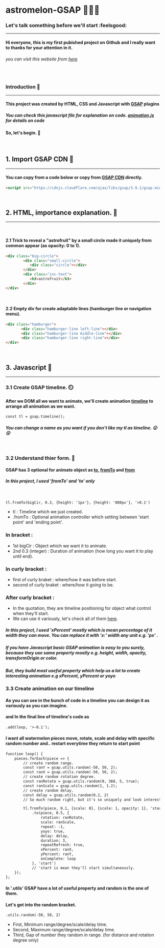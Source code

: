# astromelon-GSAP 🍉🧑‍🚀

### Let's talk something before we'll start  :feelsgood:
____________
#### Hi everyone, this is my first pubished project on Github and I really want to thanks for your attention in it. 
###### you can visit this website from [here](https://napatt-c.github.io/astromelon-GSAP/)

<br> 

### Introduction 🧦
____________

#### This project was created by HTML, CSS and Javascript with [GSAP](https://greensock.com) plugins

##### You can check this javascript file for explanation on code. [animation.js](https://github.com/Napatt-C/astromelon-GSAP/blob/main/animation.js) for details on code

#### So, let's begin. :dash:

<br>

## 1. Import GSAP CDN 🧦
_____________

#### You can copy from a code below or copy from [GSAP CDN](https://greensock.com/docs/v3/Installation) directly.

```html
<script src="https://cdnjs.cloudflare.com/ajax/libs/gsap/3.9.1/gsap.min.js"></script>
```
<br>

## 2. HTML, importance explanation. 🍊
______________

<br>

#### 2.1 Trick to reveal a "astrofruit" by a small circle made it uniquely from common appear (as opacity: 0 to 1).
```html
<div class="big-circle">
        <div class="small-circle">
           <div class="circle"></div>
        </div>
        <div class="inc-text">
           <h3>astrofruit</h3>
        </div>
</div>
```
<br>

#### 2.2 Empty div for create adaptable lines (hamburger line or navigation menu).
```html
<div class="hamburger">
       <div class="hamburger-line left-line"></div>
       <div class="hamburger-line middle-line"></div>
       <div class="hamburger-line right-line"></div>
</div>
```

<br>

## 3. Javascript :banana:
_________________

### 3.1 Create GSAP timeline. ⏲️

#### After we DOM all we want to animate, we'll create animation [timeline](https://greensock.com/docs/v3/GSAP/Timeline) to arrange all animation as we want.
```html
const tl = gsap.timeline();
```
##### You can change a name as you want if you don't like my tl as timeline. 😮	:open_mouth:

<br>

### 3.2 Understand thier form. 🦾

#### GSAP has 3 optional for animate object as [to](https://greensock.com/docs/v3/GSAP/gsap.to()), [fromTo](https://greensock.com/docs/v3/GSAP/gsap.fromTo()) and [from](https://greensock.com/docs/v3/GSAP/gsap.from())
##### In this project, I used 'fromTo' and 'to' only 
<br>

```html
tl.fromTo(bigCir, 0.3, {height: '1px'}, {height: '800px'}, '>0.1')
```
* tl : Timeline which we just created.
* .fromTo : Optional animation controller which setting between 'start point' and 'ending point'.
### In bracket : 
* 1st bigCir : Object which we want it to animate.
* 2nd 0.3 (integer) : Duration of animation (how long you want it to play until end). 
### In curly bracket :
* first of curly braket : where/how it was before start.
* second of curly braket : where/how it going to be.
### After curly bracket :
* In the quotation, they are timeline positioning for object what control when they'll start.
* We can use it variously, let's check all of them [here](https://greensock.com/docs/v3/GSAP/Timeline).
##### In this project, I used 'xPercent' mostly which is mean percentage of it width they can move. You can replace it with 'x:' width any unit e.g. 'px' . 
##### If you have Javascript basic GSAP animation is easy to you surely, because they use same property mostly e.g. height, width, opacity, transformOrigin or color. 
##### But, they build most useful property which help us a lot to create interesting animation e.g xPercent, yPercent or yoyo


### 3.3 Create animation on our timeline 

#### As you can see in the bunch of code in a timeline you can design it as variously as you can imagine. 
#### and In the final line of timeline's code as 
```html
.add(loop, '>-0.1');
```
#### I want all watermelon pieces move, rotate, scale and delay with specific random number and.. restart everytime they return to start point
```html
function loop() {
    pieces.forEach(piece => {
        // create random range.
        const ranY = gsap.utils.random(-50, 50, 2);
        const ranX = gsap.utils.random(-50, 50, 2);
        // create random rotation degree.
        const ranRotate = gsap.utils.random(0, 360, 5, true);
        const ranScale = gsap.utils.random(1, 1.2);
        // create random delay.
        const delay = gsap.utils.random(0.2, 2)
        // So much random right, but it's so uniquely and look interesting (maybe, for me only).

        tl.fromTo(piece, 0.1, {scale: 0}, {scale: 1, opacity: 1}, 'start')
            .to(piece, 0.5, {
                rotation: ranRotate,
                scale: ranScale,
                repeat: -1,
                yoyo: true,
                delay: delay,
                duration: 3, 
                repeatRefresh: true,
                xPercent: ranX,
                yPercent: ranY,
                onComplete: loop
            }, 'start')
            // 'start is mean they'll start simultaneously.
    });
};
```

#### In '.utils' GSAP have a lot of useful property and random is the one of them.

#### Let's get into the random bracket.
```html
.utils.random(-50, 50, 2)
```
* First, Minimum range/degree/scale/delay time.
* Second, Maximum range/degree/scale/delay time.
* Third, Gap of number they random in range. (for distance and rotation degree only)
